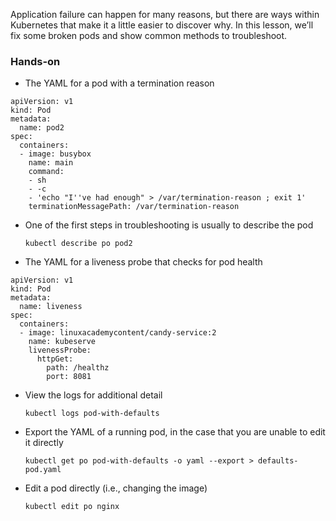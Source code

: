 Application failure can happen for many reasons, but there are ways within Kubernetes that make it a little easier to discover why. In this lesson, we’ll fix some broken pods and show common methods to troubleshoot.

### Hands-on

* The YAML for a pod with a termination reason

```
apiVersion: v1
kind: Pod
metadata:
  name: pod2
spec:
  containers:
  - image: busybox
    name: main
    command:
    - sh
    - -c
    - 'echo "I''ve had enough" > /var/termination-reason ; exit 1'
    terminationMessagePath: /var/termination-reason
```

* One of the first steps in troubleshooting is usually to describe the pod

  `kubectl describe po pod2`

* The YAML for a liveness probe that checks for pod health

```
apiVersion: v1
kind: Pod
metadata:
  name: liveness
spec:
  containers:
  - image: linuxacademycontent/candy-service:2
    name: kubeserve
    livenessProbe:
      httpGet:
        path: /healthz
        port: 8081
```

* View the logs for additional detail

  `kubectl logs pod-with-defaults`

* Export the YAML of a running pod, in the case that you are unable to edit it directly

  `kubectl get po pod-with-defaults -o yaml --export > defaults-pod.yaml`

* Edit a pod directly (i.e., changing the image)

  `kubectl edit po nginx`